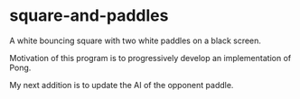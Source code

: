 # square-and-paddles
A white bouncing square with two white paddles on a black screen.

Motivation of this program is to progressively develop an implementation of Pong.

My next addition is to update the AI of the opponent paddle.
